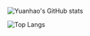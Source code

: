 ![Yuanhao's GitHub stats](https://github-readme-stats-ten-beryl-22.vercel.app/api?username=yuanhao-chen-nyoeghau&count_private=true&show_icons=true&theme=dracula)

![Top Langs](https://github-readme-stats-ten-beryl-22.vercel.app/api/top-langs/?username=yuanhao-chen-nyoeghau&theme=dracula&langs_count=16&layout=compact)
